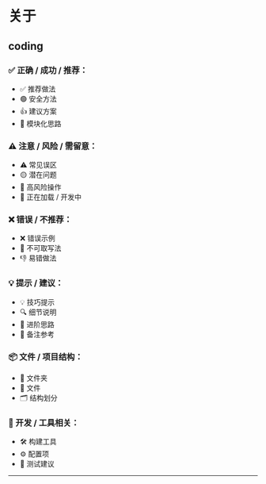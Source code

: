 # 关于

## coding

### ✅ 正确 / 成功 / 推荐：

* ✅ 推荐做法
* 🟢 安全方法
* 👍 建议方案
* 🧩 模块化思路

### ⚠️ 注意 / 风险 / 需留意：

* ⚠️ 常见误区
* 🟡 潜在问题
* 🛑 高风险操作
* 🚧 正在加载 / 开发中

### ❌ 错误 / 不推荐：

* ❌ 错误示例
* 🔴 不可取写法
* 👎 易错做法

### 💡 提示 / 建议：

* 💡 技巧提示
* 🔍 细节说明
* 🧠 进阶思路
* 📝 备注参考

### 📦 文件 / 项目结构：

* 📁 文件夹
* 📄 文件
* 🗂️ 结构划分

### 🔧 开发 / 工具相关：

* 🛠️ 构建工具
* ⚙️ 配置项
* 🧪 测试建议

---

